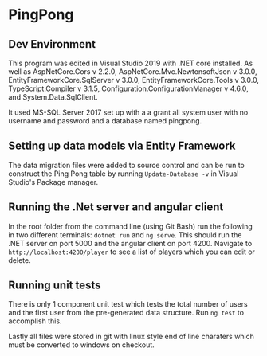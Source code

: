 # PingPong


## Dev Environment

This program was edited in Visual Studio 2019 with .NET core installed. As well as AspNetCore.Cors v 2.2.0, AspNetCore.Mvc.NewtonsoftJson v 3.0.0, EntityFrameworkCore.SqlServer v 3.0.0, EntityFrameworkCore.Tools v 3.0.0,
TypeScript.Compiler v 3.1.5, Configuration.ConfigurationManager v 4.6.0, and System.Data.SqlClient.

It used MS-SQL Server 2017 set up with a a grant all system user with no username and password and a database named pingpong.

## Setting up data models via Entity Framework

The data migration files were added to source control and can be run to construct the Ping Pong table by running `Update-Database -v` in Visual Studio's Package manager.

## Running the .Net server and angular client

In the root folder from the command line (using Git Bash) run the following in two different terminals: `dotnet run` and `ng serve`.  This should run the .NET server on
port 5000 and the angular client on port 4200. Navigate to `http://localhost:4200/player` to see a list of players which you can edit or delete.

## Running unit tests

There is only 1 component unit test which tests the total number of users and the first user from the pre-generated data structure. Run `ng test` to accomplish this.

Lastly all files were stored in git with linux style end of line charaters which must be converted to windows on checkout.